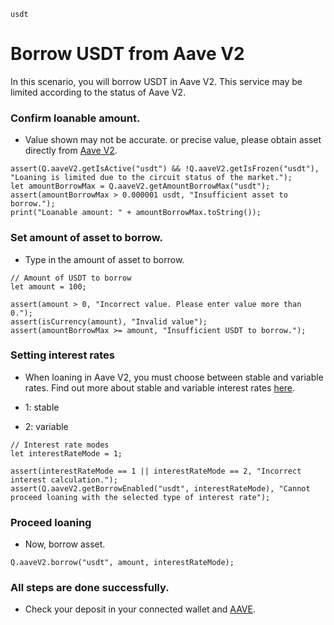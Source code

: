 ```meta-Currency
usdt
```

# Borrow USDT from Aave V2

In this scenario, you will borrow USDT in Aave V2. This service may be limited according to the status of Aave V2.

### Confirm loanable amount.

- Value shown may not be accurate. or precise value, please obtain asset directly from [Aave V2](https://app.aave.com/#/dashboard).

```output-Dynamic
assert(Q.aaveV2.getIsActive("usdt") && !Q.aaveV2.getIsFrozen("usdt"), "Loaning is limited due to the circuit status of the market.");
let amountBorrowMax = Q.aaveV2.getAmountBorrowMax("usdt");
assert(amountBorrowMax > 0.000001 usdt, "Insufficient asset to borrow.");
print("Loanable amount: " + amountBorrowMax.toString());
```

### Set amount of asset to borrow.

- Type in the amount of asset to borrow.

```input USDT
// Amount of USDT to borrow
let amount = 100;
```

```input-Verify
assert(amount > 0, "Incorrect value. Please enter value more than 0.");
assert(isCurrency(amount), "Invalid value");
assert(amountBorrowMax >= amount, "Insufficient USDT to borrow.");
```

### Setting interest rates

- When loaning in Aave V2, you must choose between stable and variable rates. Find out more about stable and variable interest rates [here](https://docs.aave.com/faq/borrowing#what-is-the-difference-between-stable-and-variable-rate).

- 1: stable
- 2: variable

```input
// Interest rate modes
let interestRateMode = 1;
```

```input-Verify
assert(interestRateMode == 1 || interestRateMode == 2, "Incorrect interest calculation.");
assert(Q.aaveV2.getBorrowEnabled("usdt", interestRateMode), "Cannot proceed loaning with the selected type of interest rate");
```

### Proceed loaning

- Now, borrow asset.

```taster
Q.aaveV2.borrow("usdt", amount, interestRateMode);
```

### All steps are done successfully.

- Check your deposit in your connected wallet and [AAVE](https://app.aave.com/#/dashboard).
